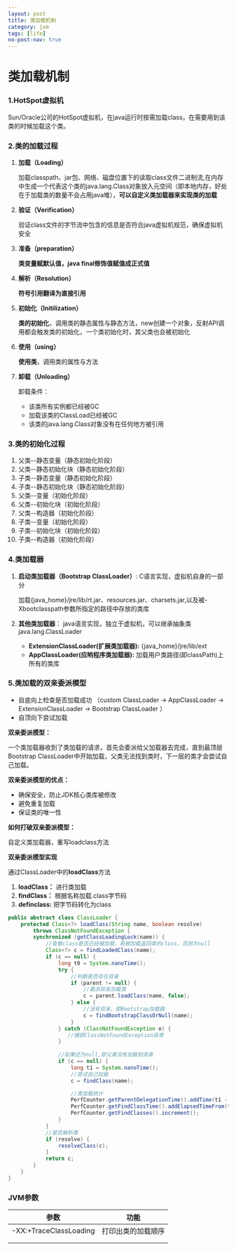 ```yaml
---
layout: post
title: 类加载机制
category: jvm
tags: [life]
no-post-nav: true
---
```


# 类加载机制

### 1.HotSpot虚拟机

Sun/Oracle公司的HotSpot虚拟机，在java运行时按需加载class，在需要用到该类的时候加载这个类。



### 2.类的加载过程

1. **加载（Loading）**

   加载classpath、jar包、网络、磁盘位置下的读取class文件二进制流,在内存中生成一个代表这个类的java.lang.Class对象放入元空间（即本地内存，好处在于加载类的数量不会占用java堆），**可以自定义类加载器来实现类的加载**

2. **验证（Verification）**

   验证class文件的字节流中包含的信息是否符合java虚拟机规范，确保虚拟机安全

3. **准备（preparation）**

   **类变量赋默认值，java final修饰值赋值成正式值**

4. **解析（Resolution）**

   **符号引用翻译为直接引用**

5. **初始化（Initilization）**

   **类的初始化**，调用类的静态属性与静态方法，new创建一个对象，反射API调用都会触发类的初始化，一个类初始化时，其父类也会被初始化

6. **使用（using）**

   **使用类**，调用类的属性与方法

7. **卸载（Unloading）**

   卸载条件：

   - 该类所有实例都已经被GC
   - 加载该类的ClassLoad已经被GC
   - 该类的java.lang.Class对象没有在任何地方被引用



### 3.类的初始化过程

1. 父类--静态变量（静态初始化阶段）
2. 父类--静态初始化块（静态初始化阶段）
3. 子类--静态变量（静态初始化阶段）
4. 子类--静态初始化块（静态初始化阶段）
5. 父类--变量（初始化阶段）
6. 父类--初始化块（初始化阶段）
7. 父类--构造器（初始化阶段）
8. 子类--变量（初始化阶段）
9. 子类--初始化块（初始化阶段）
10. 子类--构造器（初始化阶段）



### 4.类加载器

1. **启动类加载器（Bootstrap ClassLoader）**:  C语言实现，虚拟机自身的一部分

   加载{java_home}/jre/lib/rt.jar、resources.jar、charsets.jar,以及被-Xbootclasspath参数所指定的路径中存放的类库

2. **其他类加载器**：  java语言实现，独立于虚拟机，可以继承抽象类java.lang.ClassLoader

   - **ExtensionClassLoader(扩展类加载器):** {java_home}/jre/lib/ext
   - **AppClassLoader(应哟程序类加载器):** 加载用户类路径(即classPath)上所有的类库



### 5.类加载的双亲委派模型

- 自底向上检查是否加载成功 （custom ClassLoader -> AppClassLoader -> ExtensionClassLoader -> Bootstrap ClassLoader ）
- 自顶向下尝试加载 

**双亲委派模型：**

​	一个类加载器收到了类加载的请求，首先会委派给父加载器去完成，直到最顶层Bootstrap ClassLoader中开始加载，父类无法找到类时，下一层的类才会尝试自己加载。

**双亲委派模型的优点：**

- 确保安全，防止JDK核心类库被修改
- 避免重复加载
- 保证类的唯一性

**如何打破双亲委派模型：**

自定义类加载器，重写loadclass方法



**双亲委派模型实现**

通过ClassLoader中的**loadClass**方法

1. **loadClass：** 进行类加载
2. **findClass：** 根据名称加载.class字节码
3. **definclass:**  把字节码转化为class

```java
public abstract class ClassLoader {
	protected Class<?> loadClass(String name, boolean resolve)
        throws ClassNotFoundException {
        synchronized (getClassLoadingLock(name)) {
            //查看class是否已经被加载，若被加载返回类的class，否则为null
            Class<?> c = findLoadedClass(name);
            if (c == null) {
                long t0 = System.nanoTime();
                try {
                    //判断是否存在双亲
                    if (parent != null) {
                        //委派双亲加载类
                        c = parent.loadClass(name, false);
                    } else {
                        //没有双亲，即Bootstrap加载器
                        c = findBootstrapClassOrNull(name);
                    }
                } catch (ClassNotFoundException e) {
                   //捕获ClassNotFoundException异常
                }
				
                //如果还为null,即父类没有加载到该类
                if (c == null) {
                    long t1 = System.nanoTime();
                    //尝试自己加载
                    c = findClass(name);

                    //类加载统计
                    PerfCounter.getParentDelegationTime().addTime(t1 - t0);
                    PerfCounter.getFindClassTime().addElapsedTimeFrom(t1);
                    PerfCounter.getFindClasses().increment();
                }
            }
            //是否解析类
            if (resolve) {
                resolveClass(c);
            }
            return c;
        }
    }
}
```



### JVM参数

| 参数                   | 功能               |
| ---------------------- | ------------------ |
| -XX:+TraceClassLoading | 打印出类的加载顺序 |
|                        |                    |
|                        |                    |





